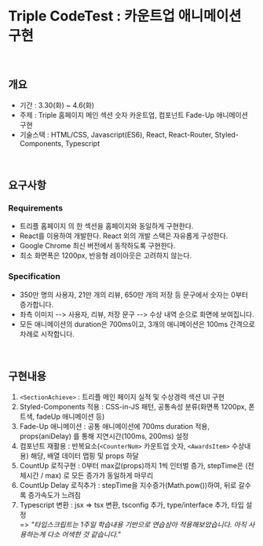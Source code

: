 # Triple CodeTest : 카운트업 애니메이션 구현
<br />

## 개요
- 기간 : 3.30(화) ~ 4.6(화)
- 주제 : Triple 홈페이지 메인 섹션 숫자 카운트업, 컴포넌트 Fade-Up 애니메이션 구현
- 기술스택 : HTML/CSS, Javascript(ES6), React, React-Router, Styled-Components, Typescript
<br />

## 요구사항
### Requirements
- 트리플 홈페이지 의 한 섹션을 홈페이지와 동일하게 구현한다.
- React를 이용하여 개발한다. React 외의 개발 스택은 자유롭게 구성한다.
- Google Chrome 최신 버전에서 동작하도록 구현한다.
- 최소 화면폭은 1200px, 반응형 레이아웃은 고려하지 않는다.

### Specification
- 350만 명의 사용자, 21만 개의 리뷰, 650만 개의 저장 등 문구에서 숫자는 0부터 증가합니다.
- 좌측 이미지 --> 사용자, 리뷰, 저장 문구 --> 수상 내역 순으로 화면에 보여집니다.
- 모든 애니메이션의 duration은 700ms이고, 3개의 애니메이션은 100ms 간격으로 차례로 시작합니다.
<br />

## 구현내용
1. `<SectionAchieve>` : 트리플 메인 페이지 실적 및 수상경력 섹션 UI 구현
2. Styled-Components 적용 : CSS-in-JS 패턴, 공통속성 분류(화면폭 1200px, 폰트색, fadeUp 애니메이션 등)
3. Fade-Up 애니메이션 : 공통 애니메이션에 700ms duration 적용, props(aniDelay) 를 통해 지연시간(100ms, 200ms) 설정
4. 컴포넌트 재활용 : 반복요소(`<CounterNum>` 카운트업 숫자, `<AwardsItem>` 수상내용) 해당, 배열 데이터 맵핑 및 props 하달
5. CountUp 로직구현 : 0부터 max값(props)까지 1씩 인터벌 증가, stepTime은 (전체시간 / max) 로 모든 증가가 동일하게 마무리
6. CountUp Delay 로직추가 : stepTime을 지수증가(Math.pow())하여, 뒤로 갈수록 증가속도가 느려짐
7. Typescript 변환 : jsx => tsx 변환, tsconfig 추가, type/interface 추가, 타입 설정<br />
    => _"타입스크립트는 1주일 학습내용 기반으로 연습삼아 적용해보았습니다. 아직 사용하는게 다소 어색한 것 같습니다."_

